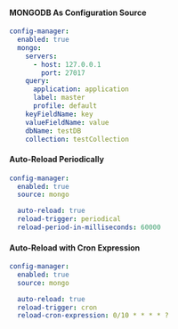 #### MONGODB As Configuration Source

```yaml
config-manager:
  enabled: true
  mongo:
    servers:
      - host: 127.0.0.1
        port: 27017
    query:
      application: application
      label: master
      profile: default
    keyFieldName: key
    valueFieldName: value
    dbName: testDB
    collection: testCollection
```

#### Auto-Reload Periodically

```yaml
config-manager:
  enabled: true
  source: mongo

  auto-reload: true
  reload-trigger: periodical
  reload-period-in-milliseconds: 60000
```

#### Auto-Reload with Cron Expression

```yaml
config-manager:
  enabled: true
  source: mongo

  auto-reload: true
  reload-trigger: cron
  reload-cron-expression: 0/10 * * * * ?
```
